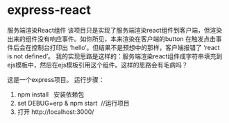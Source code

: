 # express-react
服务端渲染React组件
该项目只是实现了服务端渲染react组件到客户端，但渲染出来的组件没有响应事件。如你所见，本来渲染在客户端的button 在触发点击事件后会在控制台打印出 ‘hello’。但结果不是预想中的那样，客户端报错了 ‘react is not defined’。
我的实现思路是这样的：服务端渲染react组件成字符串填充到ejs模板中，然后在ejs模板引用这个组件。这样的思路会有毛病吗？

这是一个express项目。
运行步骤：
1. npm install   安装依赖包
2. set DEBUG=erp & npm start  //运行项目
3. 打开 http://localhost:3000/
